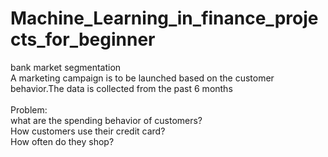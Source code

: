 # Machine_Learning_in_finance_projects_for_beginner


bank market segmentation <br /> 
A marketing campaign is to be launched based on the customer behavior.The data is collected from the past 6 months
<br /> 
<br /> 
Problem: <br /> 
what are the spending behavior of customers? <br /> 
How customers use their credit card? <br /> 
How often do they shop?
